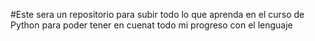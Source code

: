 #Este sera un repositorio para subir todo lo que aprenda en el curso de Python para poder tener en cuenat todo mi progreso con el lenguaje 